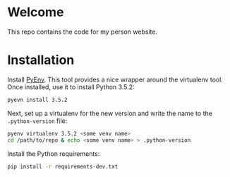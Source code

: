 Welcome
=======
This repo contains the code for my person website.

Installation
============
Install [PyEnv][1]. This tool provides a nice
wrapper around the virtualenv tool. Once installed, use it to install Python 3.5.2:

```bash
pyevn install 3.5.2
```

Next, set up a virtualenv for the new version and write the name to the
`.python-version` file:

```bash
pyenv virtualenv 3.5.2 <some venv name>
cd /path/to/repo & echo <some venv name> > .python-version
```

Install the Python requirements:

```bash
pip install -r requirements-dev.txt
```


[1]: https://github.com/yyuu/pyenv